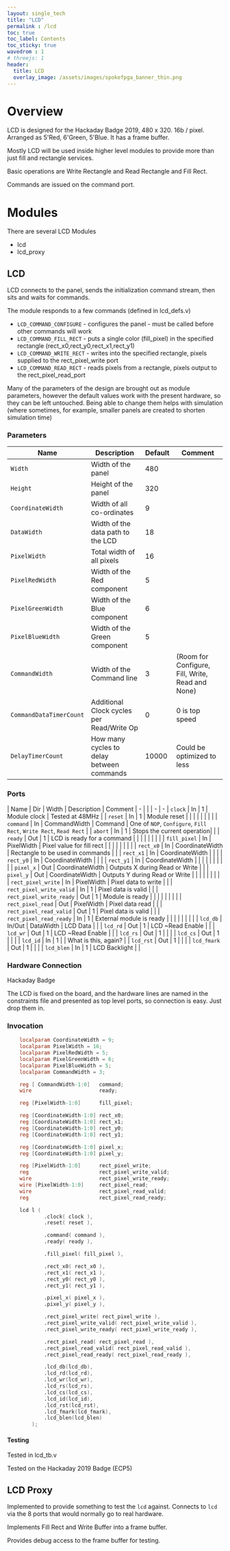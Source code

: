 ```yaml
---
layout: single_tech
title: "LCD"
permalink : /lcd
toc: true
toc_label: Contents
toc_sticky: true
wavedrom : 1
# threejs: 1
header:
  title: LCD
  overlay_image: /assets/images/spokefpga_banner_thin.png
---
```


# Overview


LCD is designed for the Hackaday Badge 2019, 480 x 320.  16b / pixel.  Arranged as 5'Red, 6'Green, 5'Blue. It has a frame buffer.

Mostly LCD will be used inside higher level modules to provide more than just fill and rectangle services.

Basic operations are Write Rectangle and Read Rectangle and Fill Rect.

Commands are issued on the command port.

# Modules

There are several LCD Modules

- lcd
- lcd_proxy

## LCD

LCD connects to the panel, sends the initialization command stream, then sits and waits for commands.

<div id="lcd-diagram"></div>

<script type="text/javascript">

    const lcd_diagram = {
        id: "",
        children: [
            {
                highlight:1,
                id: "lcd",
                parameters: [
                    "Width",
                    "Height"
                ],
                northPorts: [
                    "clock",
                    "reset"
                ],
                westPorts: [
                    "command",
                    "abort",
                    "ready",
                    "fill_pixel",
                    "rect_x0",
                    "rect_x1",
                    "rect_y0",
                    "rect_y1",
                    "pixel_x",
                    "pixel_y",
                    "rect_pixel_write",
                    "rect_pixel_write_valid",
                    "rect_pixel_write_ready",
                    "rect_pixel_read",
                    "rect_pixel_read_valid",
                    "rect_pixel_read_ready"
                ],
                eastPorts: [
                    "lcd_db",
                    "lcd_wr",
                    "lcd_rs",
                    "lcd_cs",
                    "lcd_id",
                    "lcd_rst",
                    "lcd_fmark",
                    "lcd_blen"
                ]
            },
        ],
        edges: [
        ]
    }

    hdelk.layout( lcd_diagram, "lcd-diagram" );
</script>


The module responds to a few commands (defined in lcd_defs.v)

- `LCD_COMMAND_CONFIGURE` - configures the panel - must be called before other commands will work
- `LCD_COMMAND_FILL_RECT` - puts a single color (fill_pixel) in the specified rectangle (rect_x0,rect_y0,rect_x1,rect_y1)
- `LCD_COMMAND_WRITE_RECT` - writes into the specified rectangle, pixels supplied to the rect_pixel_write port
- `LCD_COMMAND_READ_RECT` - reads pixels from a rectangle, pixels output to the rect_pixel_read_port

Many of the parameters of the design are brought out as module parameters, however the default values work with the present hardware, so they can be left untouched.  Being able to change them helps with simulation (where sometimes, for example, smaller panels are created to shorten simulation time)

### Parameters

| Name                   | Description                       | Default | Comment
| -                      | -                                 | -       | -
| `Width`                | Width  of the panel               | 480     |
| `Height`               | Height  of the panel              | 320     |
| `CoordinateWidth`      | Width of all co-ordinates         | 9       |
| `DataWidth`            | Width of the data path to the LCD | 18      |
| `PixelWidth`           | Total width of all pixels         | 16      |
| `PixelRedWidth`        | Width of the Red component        | 5       |
| `PixelGreenWidth`      | Width of the Blue component       | 6       |
| `PixelBlueWidth`       | Width of the Green component      | 5       |
| `CommandWidth`         | Width of the Command line         | 3       | (Room for Configure, Fill, Write, Read and None)
| `CommandDataTimerCount`| Additional Clock cycles per Read/Write Op   | 0        | 0 is top speed
| `DelayTimerCount`      | How many cycles to delay between commands   | 10000    | Could be optimized to less

### Ports

| Name                     |  Dir   | Width           | Description                |   Comment
| -                        |        |                 | -                          |   -
| `clock`                  | In     | 1               | Module clock               |   Tested at 48MHz          |
| `reset`                  | In     | 1               | Module reset               |                            |
|                          |        |                 |                            |                            |
| `command`                | In     | CommandWidth    | Command                    | One of `NOP`, `Configure`, `Fill Rect`, `Write Rect`, `Read Rect` |
| `abort`                  | In     | 1               | Stops the current operation|                            |
| `ready`                  | Out    | 1               | LCD is ready for a command |                            |
|                          |        |                 |                            |                            |
| `fill_pixel`             | In     | PixelWidth      | Pixel value for fill rect  |                            |
|                          |        |                 |                            |                            |
| `rect_x0`                | In     | CoordinateWidth | Rectangle to be used in commands   |                            |
| `rect_x1`                | In     | CoordinateWidth |                            |                            |
| `rect_y0`                | In     | CoordinateWidth |                            |                            |
| `rect_y1`                | In     | CoordinateWidth |                            |                            |
|                          |        |                 |                            |                            |
| `pixel_x`                | Out    | CoordinateWidth | Outputs X during Read or Write     |                            |
| `pixel_y`                | Out    | CoordinateWidth | Outputs Y during Read or Write     |                            |
|                          |        |                 |                            |                            |
| `rect_pixel_write`       | In     | PixelWidth      | Pixel data to write        |                            |
| `rect_pixel_write_valid` | In     | 1               | Pixel data is valid        |                            |
| `rect_pixel_write_ready` | Out    | 1               | Module is ready            |                            |
|                          |        |                 |                            |                            |
| `rect_pixel_read`        | Out    | PixelWidth      | Pixel data read            |                            |
| `rect_pixel_read_valid`  | Out    | 1               | Pixel data is valid        |                            |
| `rect_pixel_read_ready`  | In     | 1               | External module is ready   |                            |
|                          |        |                 |                            |                            |
| `lcd_db`                 | In/Out | DataWidth       | LCD Data                   |                            |
| `lcd_rd`                 | Out    | 1               | LCD ~Read Enable           |                            |
| `lcd_wr`                 | Out    | 1               | LCD ~Read Enable           |                            |
| `lcd_rs`                 | Out    | 1               |                            |                            |
| `lcd_cs`                 | Out    | 1               |                            |                            |
| `lcd_id`                 | In     | 1               |                            |  What is this, again?      |
| `lcd_rst`                | Out    | 1               |                            |                            |
| `lcd_fmark`              | Out    | 1               |                            |                            |
| `lcd_blen`               | In     | 1               | LCD Backlight              |                            |

### Hardware Connection

Hackaday Badge

The LCD is fixed on the board, and the hardware lines are named in the constraints file and presented as top level ports, so connection is easy.  Just drop them in.


### Invocation

``` verilog
    localparam CoordinateWidth = 9;
    localparam PixelWidth = 16;
    localparam PixelRedWidth = 5;
    localparam PixelGreenWidth = 6;
    localparam PixelBlueWidth = 5;
    localparam CommandWidth = 3;

    reg [ CommandWidth-1:0]   command;
    wire                      ready;

    reg [PixelWidth-1:0]      fill_pixel;

    reg [CoordinateWidth-1:0] rect_x0;
    reg [CoordinateWidth-1:0] rect_x1;
    reg [CoordinateWidth-1:0] rect_y0;
    reg [CoordinateWidth-1:0] rect_y1;

    reg [CoordinateWidth-1:0] pixel_x;
    reg [CoordinateWidth-1:0] pixel_y;

    reg [PixelWidth-1:0]      rect_pixel_write;
    reg                       rect_pixel_write_valid;
    wire                      rect_pixel_write_ready;
    wire [PixelWidth-1:0]     rect_pixel_read;
    wire                      rect_pixel_read_valid;
    reg                       rect_pixel_read_ready;

    lcd l (
            .clock( clock ),
            .reset( reset ),

            .command( command ),
            .ready( ready ),

            .fill_pixel( fill_pixel ),

            .rect_x0( rect_x0 ),
            .rect_x1( rect_x1 ),
            .rect_y0( rect_y0 ),
            .rect_y1( rect_y1 ),

            .pixel_x( pixel_x ),
            .pixel_y( pixel_y ),

            .rect_pixel_write( rect_pixel_write ),
            .rect_pixel_write_valid( rect_pixel_write_valid ),
            .rect_pixel_write_ready( rect_pixel_write_ready ),

            .rect_pixel_read( rect_pixel_read ),
            .rect_pixel_read_valid( rect_pixel_read_valid ),
            .rect_pixel_read_ready( rect_pixel_read_ready ),

            .lcd_db(lcd_db),
            .lcd_rd(lcd_rd),
            .lcd_wr(lcd_wr),
            .lcd_rs(lcd_rs),
            .lcd_cs(lcd_cs),
            .lcd_id(lcd_id),
            .lcd_rst(lcd_rst),
            .lcd_fmark(lcd_fmark),
            .lcd_blen(lcd_blen)
        );
```

#### Testing

Tested in lcd_tb.v

Tested on the Hackaday 2019 Badge (ECP5)


## LCD Proxy

Implemented to provide something to test the `lcd` against.  Connects to `lcd` via the 8 ports that would normally go to real hardware.

Implements Fill Rect and Write Buffer into a frame buffer.

Provides debug access to the frame buffer for testing.

<br>
<div id="lcd-proxy-diagram"></div>

<script type="text/javascript">

    const lcd_proxy_diagram = {
        id: "",
        children: [
            {
                highlight:1,
                id: "lcd_proxy",
                parameters: [
                    "Width",
                    "Height"
                ],
                northPorts: [
                    "clock",
                    "reset"
                ],
                eastPorts: [
                    "lcd_out_x",
                    "lcd_out_y",
                    "lcd_out_p"
                ],
                westPorts: [
                    "lcd_db",
                    "lcd_wr",
                    "lcd_rs",
                    "lcd_cs",
                    "lcd_id",
                    "lcd_rst",
                    "lcd_fmark",
                    "lcd_blen"
                ]
            },
        ],
        edges: [
        ]
    }

    hdelk.layout( lcd_proxy_diagram, "lcd-proxy-diagram" );
</script>
